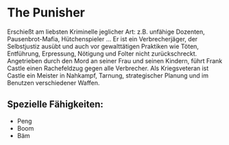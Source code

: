# The Punisher
Erschießt am liebsten Kriminelle jeglicher Art: z.B. unfähige Dozenten, Pausenbrot-Mafia, Hütchenspieler ...
Er ist ein Verbrecherjäger, der Selbstjustiz ausübt und auch vor gewalttätigen Praktiken wie Töten, Entführung, Erpressung, Nötigung und Folter nicht zurückschreckt. Angetrieben durch den Mord an seiner Frau und seinen Kindern, führt Frank Castle einen Rachefeldzug gegen alle Verbrecher. Als Kriegsveteran ist Castle ein Meister in Nahkampf, Tarnung, strategischer Planung und im Benutzen verschiedener Waffen. 

## Spezielle Fähigkeiten:
* Peng
* Boom
* Bäm